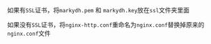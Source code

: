 

如果有`SSL`证书，将`markydh.pem` 和 `markydh.key`放在`ssl`文件夹里面

如果没有`SSL`证书，将`nginx-http.conf`重命名为`nginx.conf`替换掉原来的`nginx.conf`文件
